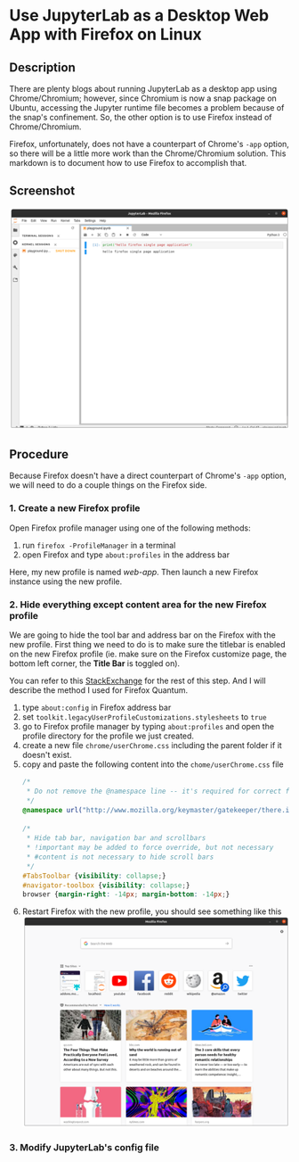 # Use JupyterLab as a Desktop Web App with Firefox on Linux

## Description
There are plenty blogs about running JupyterLab as a desktop app using Chrome/Chromium; however, since Chromium is now a snap package on Ubuntu, accessing the Jupyter runtime file becomes a problem because of the snap's confinement. So, the other option is to use Firefox instead of Chrome/Chromium.

Firefox, unfortunately, does not have a counterpart of Chrome's `-app` option, so there will be a little more work than the Chrome/Chromium solution. This markdown is to document how to use Firefox to accomplish that.

## Screenshot
![](jupyterlab.png)

## Procedure

Because Firefox doesn't have a direct counterpart of Chrome's `-app` option, we will need to do a couple things on the Firefox side. 

### 1. Create a new Firefox profile

Open Firefox profile manager using one of the following methods:
    
  1. run `firefox -ProfileManager` in a terminal
  2. open Firefox and type `about:profiles` in the address bar

Here, my new profile is named *web-app*. Then launch a new Firefox instance using the new profile. 

### 2. Hide everything except content area for the new Firefox profile
We are going to hide the tool bar and address bar on the Firefox with the new profile. First thing we need to do is to make sure the titlebar is enabled on the new Firefox profile (ie. make sure on the Firefox customize page, the bottom left corner, the **Title Bar** is toggled on).

You can refer to this [StackExchange](https://superuser.com/questions/977912/firefox-hide-everything-except-content-area-of-the-browser/1269912#1269912) for the rest of this step. And I will describe the method I used for Firefox Quantum.
  1. type `about:config` in Firefox address bar
  2. set `toolkit.legacyUserProfileCustomizations.stylesheets` to `true`
  3. go to Firefox profile manager by typing `about:profiles` and open the profile directory for the profile we just created.
  4. create a new file `chrome/userChrome.css` including the parent folder if it doesn't exist.
  5. copy and paste the following content into the `chome/userChrome.css` file
      ```css
      /*
       * Do not remove the @namespace line -- it's required for correct functioning
       */
      @namespace url("http://www.mozilla.org/keymaster/gatekeeper/there.is.only.xul"); /* set default namespace to XUL */

      /*
       * Hide tab bar, navigation bar and scrollbars
       * !important may be added to force override, but not necessary
       * #content is not necessary to hide scroll bars
       */
      #TabsToolbar {visibility: collapse;}
      #navigator-toolbox {visibility: collapse;}
      browser {margin-right: -14px; margin-bottom: -14px;}
      ```
  6. Restart Firefox with the new profile, you should see something like this ![](firefox-single-page.png)
  
### 3. Modify JupyterLab's config file
  
